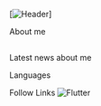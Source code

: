 [![Header]()]

About me

## 
Latest news about me

Languages

Follow Links
![Flutter](https://img.shields.io/badge/-reddit-090909
)

